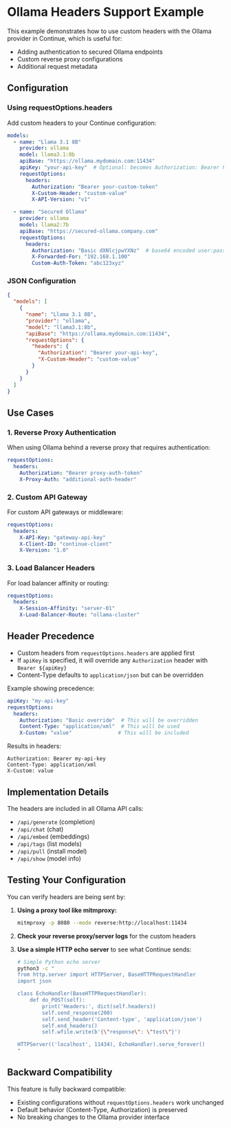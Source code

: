# Ollama Headers Support Example

This example demonstrates how to use custom headers with the Ollama provider in Continue, which is useful for:
- Adding authentication to secured Ollama endpoints
- Custom reverse proxy configurations  
- Additional request metadata

## Configuration

### Using requestOptions.headers

Add custom headers to your Continue configuration:

```yaml
models:
  - name: "Llama 3.1 8B"
    provider: ollama
    model: llama3.1:8b
    apiBase: "https://ollama.mydomain.com:11434"
    apiKey: "your-api-key"  # Optional: becomes Authorization: Bearer header
    requestOptions:
      headers:
        Authorization: "Bearer your-custom-token"
        X-Custom-Header: "custom-value"
        X-API-Version: "v1"

  - name: "Secured Ollama"
    provider: ollama  
    model: llama2:7b
    apiBase: "https://secured-ollama.company.com"
    requestOptions:
      headers:
        Authorization: "Basic dXNlcjpwYXNz"  # base64 encoded user:pass
        X-Forwarded-For: "192.168.1.100"
        Custom-Auth-Token: "abc123xyz"
```

### JSON Configuration

```json
{
  "models": [
    {
      "name": "Llama 3.1 8B",
      "provider": "ollama",
      "model": "llama3.1:8b", 
      "apiBase": "https://ollama.mydomain.com:11434",
      "requestOptions": {
        "headers": {
          "Authorization": "Bearer your-api-key",
          "X-Custom-Header": "custom-value"
        }
      }
    }
  ]
}
```

## Use Cases

### 1. Reverse Proxy Authentication

When using Ollama behind a reverse proxy that requires authentication:

```yaml
requestOptions:
  headers:
    Authorization: "Bearer proxy-auth-token"
    X-Proxy-Auth: "additional-auth-header"
```

### 2. Custom API Gateway

For custom API gateways or middleware:

```yaml
requestOptions:
  headers:
    X-API-Key: "gateway-api-key"
    X-Client-ID: "continue-client"
    X-Version: "1.0"
```

### 3. Load Balancer Headers

For load balancer affinity or routing:

```yaml
requestOptions:
  headers:
    X-Session-Affinity: "server-01"
    X-Load-Balancer-Route: "ollama-cluster"
```

## Header Precedence

- Custom headers from `requestOptions.headers` are applied first
- If `apiKey` is specified, it will override any `Authorization` header with `Bearer ${apiKey}`
- Content-Type defaults to `application/json` but can be overridden

Example showing precedence:

```yaml
apiKey: "my-api-key"
requestOptions:
  headers:
    Authorization: "Basic override"  # This will be overridden
    Content-Type: "application/xml"  # This will be used
    X-Custom: "value"               # This will be included
```

Results in headers:
```
Authorization: Bearer my-api-key
Content-Type: application/xml  
X-Custom: value
```

## Implementation Details

The headers are included in all Ollama API calls:
- `/api/generate` (completion)
- `/api/chat` (chat)
- `/api/embed` (embeddings)
- `/api/tags` (list models)
- `/api/pull` (install model)
- `/api/show` (model info)

## Testing Your Configuration

You can verify headers are being sent by:

1. **Using a proxy tool like mitmproxy:**
   ```bash
   mitmproxy -p 8080 --mode reverse:http://localhost:11434
   ```

2. **Check your reverse proxy/server logs** for the custom headers

3. **Use a simple HTTP echo server** to see what Continue sends:
   ```bash
   # Simple Python echo server
   python3 -c "
   from http.server import HTTPServer, BaseHTTPRequestHandler
   import json
   
   class EchoHandler(BaseHTTPRequestHandler):
       def do_POST(self):
           print('Headers:', dict(self.headers))
           self.send_response(200)
           self.send_header('Content-type', 'application/json')  
           self.end_headers()
           self.wfile.write(b'{\"response\": \"test\"}')
   
   HTTPServer(('localhost', 11434), EchoHandler).serve_forever()
   "
   ```

## Backward Compatibility

This feature is fully backward compatible:
- Existing configurations without `requestOptions.headers` work unchanged
- Default behavior (Content-Type, Authorization) is preserved
- No breaking changes to the Ollama provider interface 